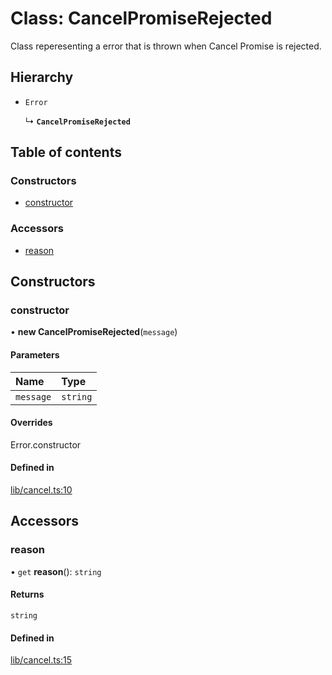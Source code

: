 # Class: CancelPromiseRejected

Class reperesenting a error that is thrown when Cancel Promise is rejected.

## Hierarchy

- `Error`

  ↳ **`CancelPromiseRejected`**

## Table of contents

### Constructors

- [constructor](CancelPromiseRejected.md#constructor)

### Accessors

- [reason](CancelPromiseRejected.md#reason)

## Constructors

### constructor

• **new CancelPromiseRejected**(`message`)

#### Parameters

| Name | Type |
| :------ | :------ |
| `message` | `string` |

#### Overrides

Error.constructor

#### Defined in

[lib/cancel.ts:10](https://github.com/hankei6km/chanpuru/blob/510182c/src/lib/cancel.ts#L10)

## Accessors

### reason

• `get` **reason**(): `string`

#### Returns

`string`

#### Defined in

[lib/cancel.ts:15](https://github.com/hankei6km/chanpuru/blob/510182c/src/lib/cancel.ts#L15)
